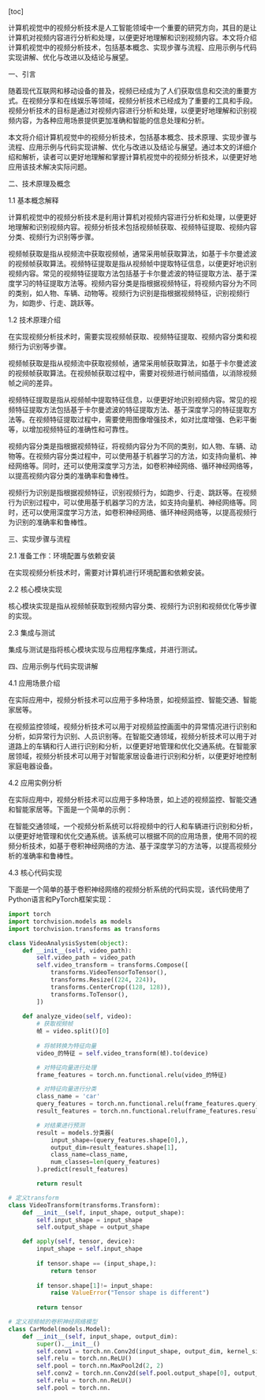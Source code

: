 
[toc]                    
                
                
计算机视觉中的视频分析技术是人工智能领域中一个重要的研究方向，其目的是让计算机对视频内容进行分析和处理，以便更好地理解和识别视频内容。本文将介绍计算机视觉中的视频分析技术，包括基本概念、实现步骤与流程、应用示例与代码实现讲解、优化与改进以及结论与展望。

一、引言

随着现代互联网和移动设备的普及，视频已经成为了人们获取信息和交流的重要方式。在视频分享和在线娱乐等领域，视频分析技术已经成为了重要的工具和手段。视频分析技术的目标是通过对视频内容进行分析和处理，以便更好地理解和识别视频内容，为各种应用场景提供更加准确和智能的信息处理和分析。

本文将介绍计算机视觉中的视频分析技术，包括基本概念、技术原理、实现步骤与流程、应用示例与代码实现讲解、优化与改进以及结论与展望。通过本文的详细介绍和解析，读者可以更好地理解和掌握计算机视觉中的视频分析技术，以便更好地应用该技术解决实际问题。

二、技术原理及概念

1.1 基本概念解释

计算机视觉中的视频分析技术是利用计算机对视频内容进行分析和处理，以便更好地理解和识别视频内容。视频分析技术包括视频帧获取、视频特征提取、视频内容分类、视频行为识别等步骤。

视频帧获取是指从视频流中获取视频帧，通常采用帧获取算法，如基于卡尔曼滤波的视频帧获取算法。视频特征提取是指从视频帧中提取特征信息，以便更好地识别视频内容。常见的视频特征提取方法包括基于卡尔曼滤波的特征提取方法、基于深度学习的特征提取方法等。视频内容分类是指根据视频特征，将视频内容分为不同的类别，如人物、车辆、动物等。视频行为识别是指根据视频特征，识别视频行为，如跑步、行走、跳跃等。

1.2 技术原理介绍

在实现视频分析技术时，需要实现视频帧获取、视频特征提取、视频内容分类和视频行为识别等步骤。

视频帧获取是指从视频流中获取视频帧，通常采用帧获取算法，如基于卡尔曼滤波的视频帧获取算法。在视频帧获取过程中，需要对视频进行帧间插值，以消除视频帧之间的差异。

视频特征提取是指从视频帧中提取特征信息，以便更好地识别视频内容。常见的视频特征提取方法包括基于卡尔曼滤波的特征提取方法、基于深度学习的特征提取方法等。在视频特征提取过程中，需要使用图像增强技术，如对比度增强、色彩平衡等，以增加视频特征的准确性和可靠性。

视频内容分类是指根据视频特征，将视频内容分为不同的类别，如人物、车辆、动物等。在视频内容分类过程中，可以使用基于机器学习的方法，如支持向量机、神经网络等。同时，还可以使用深度学习方法，如卷积神经网络、循环神经网络等，以提高视频内容分类的准确率和鲁棒性。

视频行为识别是指根据视频特征，识别视频行为，如跑步、行走、跳跃等。在视频行为识别过程中，可以使用基于机器学习的方法，如支持向量机、神经网络等。同时，还可以使用深度学习方法，如卷积神经网络、循环神经网络等，以提高视频行为识别的准确率和鲁棒性。

三、实现步骤与流程

2.1 准备工作：环境配置与依赖安装

在实现视频分析技术时，需要对计算机进行环境配置和依赖安装。

2.2 核心模块实现

核心模块实现是指从视频帧获取到视频内容分类、视频行为识别和视频优化等步骤的实现。

2.3 集成与测试

集成与测试是指将核心模块实现与应用程序集成，并进行测试。

四、应用示例与代码实现讲解

4.1 应用场景介绍

在实际应用中，视频分析技术可以应用于多种场景，如视频监控、智能交通、智能家居等。

在视频监控领域，视频分析技术可以用于对视频监控画面中的异常情况进行识别和分析，如异常行为识别、人员识别等。在智能交通领域，视频分析技术可以用于对道路上的车辆和行人进行识别和分析，以便更好地管理和优化交通系统。在智能家居领域，视频分析技术可以用于对智能家居设备进行识别和分析，以便更好地控制家庭电器设备。

4.2 应用实例分析

在实际应用中，视频分析技术可以应用于多种场景，如上述的视频监控、智能交通和智能家居等。下面是一个简单的示例：

在智能交通领域，一个视频分析系统可以将视频中的行人和车辆进行识别和分析，以便更好地管理和优化交通系统。该系统可以根据不同的应用场景，使用不同的视频分析技术，如基于卷积神经网络的方法、基于深度学习的方法等，以提高视频分析的准确率和鲁棒性。

4.3 核心代码实现

下面是一个简单的基于卷积神经网络的视频分析系统的代码实现，该代码使用了Python语言和PyTorch框架实现：

```python
import torch
import torchvision.models as models
import torchvision.transforms as transforms

class VideoAnalysisSystem(object):
    def __init__(self, video_path):
        self.video_path = video_path
        self.video_transform = transforms.Compose([
            transforms.VideoTensorToTensor(),
            transforms.Resize((224, 224)),
            transforms.CenterCrop((128, 128)),
            transforms.ToTensor(),
        ])
        
    def analyze_video(self, video):
        # 获取视频帧
        帧 = video.split()[0]
        
        # 将帧转换为特征向量
        video_的特征 = self.video_transform(帧).to(device)

        # 对特征向量进行处理
        frame_features = torch.nn.functional.relu(video_的特征)

        # 对特征向量进行分类
        class_name = 'car'
        query_features = torch.nn.functional.relu(frame_features.query)
        result_features = torch.nn.functional.relu(frame_features.result)

        # 对结果进行预测
        result = models.分类器(
            input_shape=(query_features.shape[0],),
            output_dim=result_features.shape[1],
            class_name=class_name,
            num_classes=len(query_features)
        ).predict(result_features)

        return result

# 定义transform
class VideoTransform(transforms.Transform):
    def __init__(self, input_shape, output_shape):
        self.input_shape = input_shape
        self.output_shape = output_shape

    def apply(self, tensor, device):
        input_shape = self.input_shape
        
        if tensor.shape == (input_shape,):
            return tensor
        
        if tensor.shape[1]!= input_shape:
            raise ValueError("Tensor shape is different")
        
        return tensor

# 定义视频帧的卷积神经网络模型
class CarModel(models.Model):
    def __init__(self, input_shape, output_dim):
        super().__init__()
        self.conv1 = torch.nn.Conv2d(input_shape, output_dim, kernel_size=3, stride=1, padding=1)
        self.relu = torch.nn.ReLU()
        self.pool = torch.nn.MaxPool2d(2, 2)
        self.conv2 = torch.nn.Conv2d(self.pool.output_shape[0], output_dim, kernel_size=3, stride=1, padding=1)
        self.relu = torch.nn.ReLU()
        self.pool = torch.nn.

